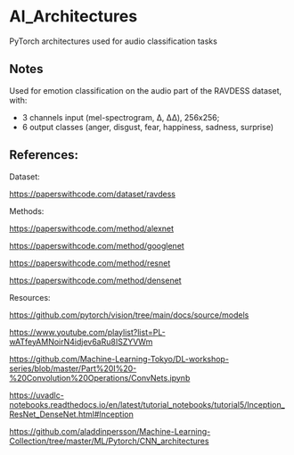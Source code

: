 # AI_Architectures
PyTorch architectures used for audio classification tasks

## Notes
Used for emotion classification on the audio part of the RAVDESS dataset, with:
- 3 channels input (mel-spectrogram, Δ, ΔΔ), 256x256;
- 6 output classes (anger, disgust, fear, happiness, sadness, surprise)


## References:

Dataset:

https://paperswithcode.com/dataset/ravdess

Methods:

https://paperswithcode.com/method/alexnet

https://paperswithcode.com/method/googlenet

https://paperswithcode.com/method/resnet

https://paperswithcode.com/method/densenet

Resources:

https://github.com/pytorch/vision/tree/main/docs/source/models

https://www.youtube.com/playlist?list=PL-wATfeyAMNoirN4idjev6aRu8ISZYVWm

https://github.com/Machine-Learning-Tokyo/DL-workshop-series/blob/master/Part%20I%20-%20Convolution%20Operations/ConvNets.ipynb

https://uvadlc-notebooks.readthedocs.io/en/latest/tutorial_notebooks/tutorial5/Inception_ResNet_DenseNet.html#Inception

https://github.com/aladdinpersson/Machine-Learning-Collection/tree/master/ML/Pytorch/CNN_architectures
